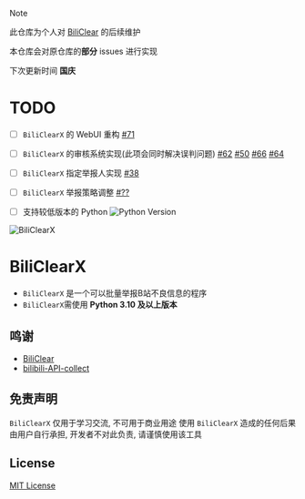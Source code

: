 > [!Note]
> 此仓库为个人对 [BiliClear](https://github.com/qaqFei/BiliClear) 的后续维护
> 
> 本仓库会对原仓库的**部分** issues 进行实现
>
> 下次更新时间 **国庆**


# TODO
- [ ] `BiliClearX` 的 WebUI 重构 [#71](https://github.com/qaqFei/BiliClear/issues/71)
- [ ] `BiliClearX` 的审核系统实现(此项会同时解决误判问题) [#62](https://github.com/qaqFei/BiliClear/issues/62) [#50](https://github.com/qaqFei/BiliClear/issues/50) [#66](https://github.com/qaqFei/BiliClear/issues/66) [#64](https://github.com/qaqFei/BiliClear/issues/64)
- [ ] `BiliClearX` 指定举报人实现 [#38](https://github.com/qaqFei/BiliClear/issues/38)
- [ ] `BiliClearX` 举报策略调整 [#??](#)
- [ ] 支持较低版本的 Python ![Python Version](https://img.shields.io/badge/Python%20Version-%3E%3D3.10-blue)


![BiliClearX](https://socialify.git.ci/molanp/BiliClearX/image?description=1&descriptionEditable=Report%20violating%20Bilibili%20users%20in%20batches.&font=Jost&forks=1&issues=1&language=1&name=1&owner=1&pattern=Charlie%20Brown&pulls=1&stargazers=1&theme=Auto)

# BiliClearX

- `BiliClearX` 是一个可以批量举报B站不良信息的程序
- `BiliClearX`需使用 **Python 3.10 及以上版本**

## 鸣谢

- [BiliClear](https://github.com/qaqFei/BiliClear)
- [bilibili-API-collect](https://github.com/SocialSisterYi/bilibili-API-collect)

## 免责声明

`BiliClearX` 仅用于学习交流, 不可用于商业用途
使用 `BiliClearX` 造成的任何后果由用户自行承担, 开发者不对此负责, 请谨慎使用该工具


## License

[MIT License](LICENSE)
